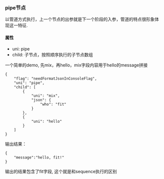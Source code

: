 ### pipe节点

以管道方式执行，上一个节点的出参就是下一个阶段的入参，管道的特点很形象体现这一特征.


#### 属性
- uni: pipe
- child: 子节点，按照顺序执行的子节点数组

一个简单的demo, 先mix，再hello，mix字段内容用于hello的message拼接

```
{
    "flag": "needFormatJsonInConsoleFlag",
    "uni": "pipe",
    "child": [
        {
            "uni": "mix",
            "json": {
                "who": "fit"
            }
        },
        {
            "uni": "hello"
        }
    ]
}
```
输出结果：
```
{
	"message":"hello, fit!"
}
```
输出的结果包含了fit字段, 这个就是和sequence执行的区别
